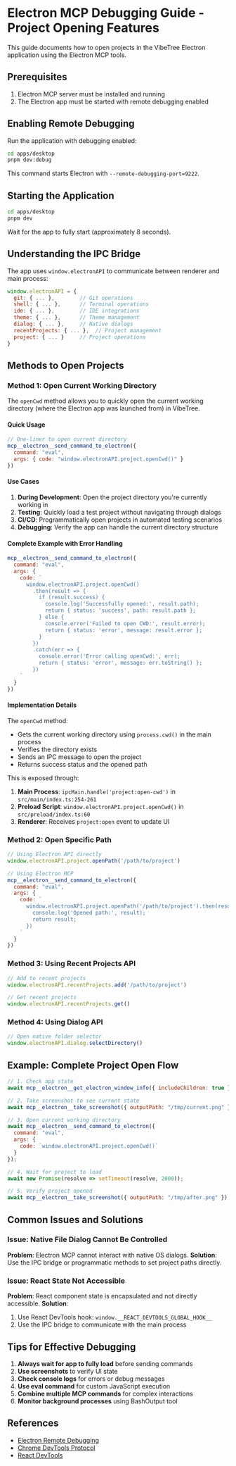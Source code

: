 # Electron MCP Debugging Guide - Project Opening Features

This guide documents how to open projects in the VibeTree Electron application using the Electron MCP tools.

## Prerequisites

1. Electron MCP server must be installed and running
2. The Electron app must be started with remote debugging enabled

## Enabling Remote Debugging

Run the application with debugging enabled:

```bash
cd apps/desktop
pnpm dev:debug
```

This command starts Electron with `--remote-debugging-port=9222`.

## Starting the Application

```bash
cd apps/desktop
pnpm dev
```

Wait for the app to fully start (approximately 8 seconds).

## Understanding the IPC Bridge

The app uses `window.electronAPI` to communicate between renderer and main process:

```javascript
window.electronAPI = {
  git: { ... },        // Git operations
  shell: { ... },      // Terminal operations
  ide: { ... },        // IDE integrations
  theme: { ... },      // Theme management
  dialog: { ... },     // Native dialogs
  recentProjects: { ... },  // Project management
  project: { ... }     // Project operations
}
```

## Methods to Open Projects

### Method 1: Open Current Working Directory

The `openCwd` method allows you to quickly open the current working directory (where the Electron app was launched from) in VibeTree.

#### Quick Usage

```javascript
// One-liner to open current directory
mcp__electron__send_command_to_electron({
  command: "eval",
  args: { code: "window.electronAPI.project.openCwd()" }
})
```

#### Use Cases

1. **During Development**: Open the project directory you're currently working in
2. **Testing**: Quickly load a test project without navigating through dialogs
3. **CI/CD**: Programmatically open projects in automated testing scenarios
4. **Debugging**: Verify the app can handle the current directory structure

#### Complete Example with Error Handling

```javascript
mcp__electron__send_command_to_electron({
  command: "eval",
  args: { 
    code: `
      window.electronAPI.project.openCwd()
        .then(result => {
          if (result.success) {
            console.log('Successfully opened:', result.path);
            return { status: 'success', path: result.path };
          } else {
            console.error('Failed to open CWD:', result.error);
            return { status: 'error', message: result.error };
          }
        })
        .catch(err => {
          console.error('Error calling openCwd:', err);
          return { status: 'error', message: err.toString() };
        })
    `
  }
})
```

#### Implementation Details

The `openCwd` method:
- Gets the current working directory using `process.cwd()` in the main process
- Verifies the directory exists
- Sends an IPC message to open the project
- Returns success status and the opened path

This is exposed through:
1. **Main Process**: `ipcMain.handle('project:open-cwd')` in `src/main/index.ts:254-261`
2. **Preload Script**: `window.electronAPI.project.openCwd()` in `src/preload/index.ts:60`
3. **Renderer**: Receives `project:open` event to update UI

### Method 2: Open Specific Path

```javascript
// Using Electron API directly
window.electronAPI.project.openPath('/path/to/project')

// Using Electron MCP
mcp__electron__send_command_to_electron({
  command: "eval",
  args: { 
    code: `
      window.electronAPI.project.openPath('/path/to/project').then(result => {
        console.log('Opened path:', result);
        return result;
      })
    `
  }
})
```

### Method 3: Using Recent Projects API

```javascript
// Add to recent projects
window.electronAPI.recentProjects.add('/path/to/project')

// Get recent projects
window.electronAPI.recentProjects.get()
```

### Method 4: Using Dialog API

```javascript
// Open native folder selector
window.electronAPI.dialog.selectDirectory()
```

## Example: Complete Project Open Flow

```javascript
// 1. Check app state
await mcp__electron__get_electron_window_info({ includeChildren: true });

// 2. Take screenshot to see current state
await mcp__electron__take_screenshot({ outputPath: "/tmp/current.png" });

// 3. Open current working directory
await mcp__electron__send_command_to_electron({
  command: "eval",
  args: { 
    code: `window.electronAPI.project.openCwd()`
  }
});

// 4. Wait for project to load
await new Promise(resolve => setTimeout(resolve, 2000));

// 5. Verify project opened
await mcp__electron__take_screenshot({ outputPath: "/tmp/after.png" });
```

## Common Issues and Solutions

### Issue: Native File Dialog Cannot Be Controlled
**Problem**: Electron MCP cannot interact with native OS dialogs.
**Solution**: Use the IPC bridge or programmatic methods to set project paths directly.

### Issue: React State Not Accessible
**Problem**: React component state is encapsulated and not directly accessible.
**Solution**: 
1. Use React DevTools hook: `window.__REACT_DEVTOOLS_GLOBAL_HOOK__`
2. Use the IPC bridge to communicate with the main process

## Tips for Effective Debugging

1. **Always wait for app to fully load** before sending commands
2. **Use screenshots** to verify UI state
3. **Check console logs** for errors or debug messages
4. **Use eval command** for custom JavaScript execution
5. **Combine multiple MCP commands** for complex interactions
6. **Monitor background processes** using BashOutput tool

## References

- [Electron Remote Debugging](https://www.electronjs.org/docs/latest/tutorial/debugging-main-process)
- [Chrome DevTools Protocol](https://chromedevtools.github.io/devtools-protocol/)
- [React DevTools](https://react.dev/learn/react-developer-tools)